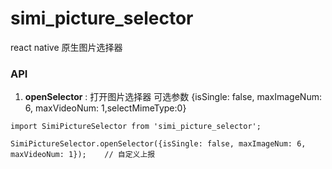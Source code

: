 # simi_picture_selector

react native 原生图片选择器

### API

1. **openSelector** : 打开图片选择器 可选参数 {isSingle: false, maxImageNum: 6, maxVideoNum: 1,selectMimeType:0}

```
import SimiPictureSelector from 'simi_picture_selector';

SimiPictureSelector.openSelector({isSingle: false, maxImageNum: 6, maxVideoNum: 1});    // 自定义上报
```




